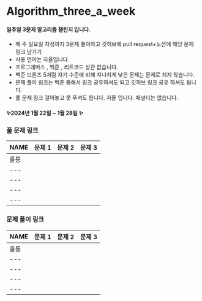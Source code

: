 # Algorithm_three_a_week

#### 일주일 3문제 알고리즘 챌린지 입니다.

- 매 주 일요일 자정까지 3문제 풀이하고 깃허브에 pull request+노션에 해당 문제 링크 남기기
- 사용 언어는 자율입니다.
- 프로그래머스 , 백준 , 리트코드 상관 없습니다.
- 백준 브론즈 5처럼 자기 수준에 비해 지나치게 낮은 문제는 문제로 치지 않습니다.
- 문제 풀이 링크는 백준 통해서 링크 공유하셔도 되고 깃허브 링크 공유 하셔도 됩니다.
- 풀 문제 링크 걸어놓고 못 푸셔도 됩니다. 자율 입니다. 패널티는 없습니다.

#### ✨2024년 1월 22일 ~ 1월 28일 ✨

### 풀 문제 링크

| NAME | 문제 1| 문제 2| 문제 3|
| ------ | ------ | ------ | ------ |
| 훌룽 |  |  |  | 
| --- |  |  |  | 
| --- |  |  |  | 
| --- |  |  |  | 
| --- |  |  |  | 

### 문제 풀이 링크

| NAME | 문제 1| 문제 2| 문제 3|
| ------ | ------ | ------ | ------ |
| 훌룽 |  |  |  | 
| ---  |  |  |  | 
| ---  |  |  |  | 
| ---  |  |  |  | 
| ---  |  |  |  | 


